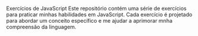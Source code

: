 Exercícios de JavaScript
Este repositório contém uma série de exercícios para praticar minhas habilidades em JavaScript. Cada exercício é projetado para abordar um conceito específico e me ajudar a aprimorar mnha compreensão da linguagem.
